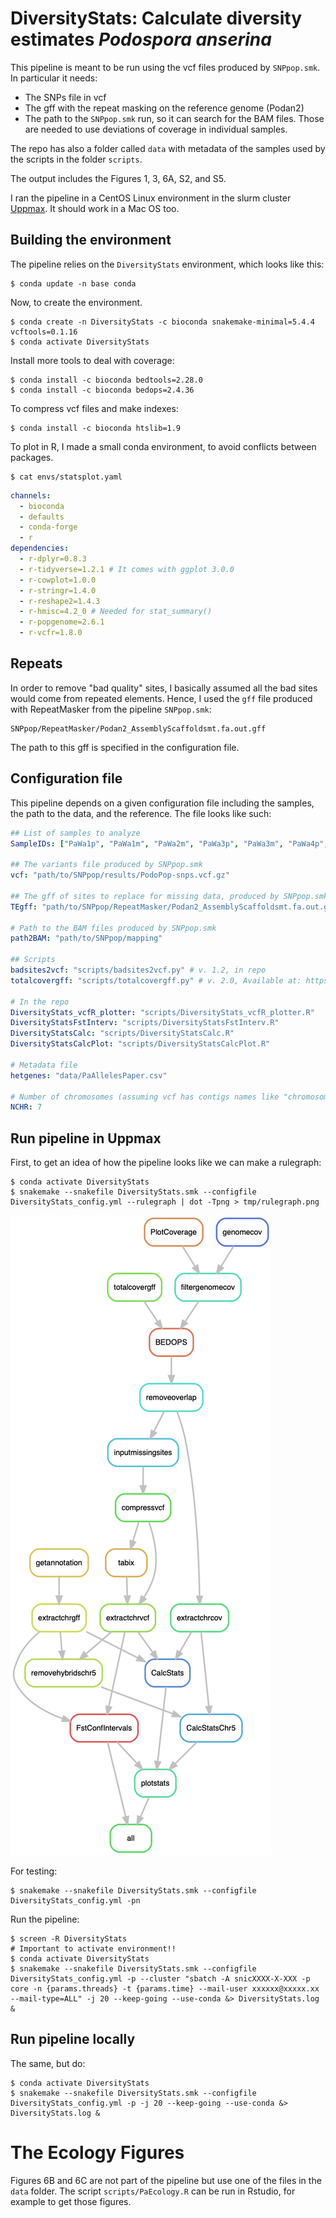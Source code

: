 # DiversityStats: Calculate diversity estimates  *Podospora anserina*

This pipeline is meant to be run using the vcf files produced by `SNPpop.smk`. In particular it needs:

- The SNPs file in vcf
- The gff with the repeat masking on the reference genome (Podan2)
- The path to the `SNPpop.smk` run, so it can search for the BAM files. Those are needed to use deviations of coverage in individual samples.

The repo has also a folder called `data` with metadata of the samples used by the scripts in the folder `scripts`.

The output includes the Figures 1, 3, 6A, S2, and S5.

I ran the pipeline in a CentOS Linux environment in the slurm cluster [Uppmax](https://uppmax.uu.se/). It should work in a Mac OS too.

## Building the environment

The pipeline relies on the `DiversityStats` environment, which looks like this:

    $ conda update -n base conda

Now, to create the environment.

    $ conda create -n DiversityStats -c bioconda snakemake-minimal=5.4.4 vcftools=0.1.16
    $ conda activate DiversityStats

Install more tools to deal with coverage:

    $ conda install -c bioconda bedtools=2.28.0
    $ conda install -c bioconda bedops=2.4.36

To compress vcf files and make indexes:
    
    $ conda install -c bioconda htslib=1.9

To plot in R, I made a small conda environment, to avoid conflicts between packages.

    $ cat envs/statsplot.yaml
```yaml
channels:
  - bioconda
  - defaults
  - conda-forge
  - r
dependencies:
  - r-dplyr=0.8.3
  - r-tidyverse=1.2.1 # It comes with ggplot 3.0.0
  - r-cowplot=1.0.0
  - r-stringr=1.4.0
  - r-reshape2=1.4.3
  - r-hmisc=4.2_0 # Needed for stat_summary()
  - r-popgenome=2.6.1
  - r-vcfr=1.8.0
```

## Repeats

In order to remove "bad quality" sites, I basically assumed all the bad sites would come from repeated elements. Hence, I used the `gff` file produced with RepeatMasker from the pipeline `SNPpop.smk`:
    
    SNPpop/RepeatMasker/Podan2_AssemblyScaffoldsmt.fa.out.gff

The path to this gff is specified in the configuration file.

## Configuration file

This pipeline depends on a given configuration file including the samples, the path to the data, and the reference. The file looks like such:

```yaml
## List of samples to analyze
SampleIDs: ["PaWa1p", "PaWa1m", "PaWa2m", "PaWa3p", "PaWa3m", "PaWa4p", "PaWa7m", "PaWa8p", "PaWa9m", "PaWa10p", "PaWa11m", "PaWa12p", "PaWa13m", "PaWa14p", "PaWa15m", "PaWa16p", "PaWa17m", "PaWa18p", "PaWa19m", "PaWa21p", "PaWa21m", "PaWa22m", "PaWa23p", "PaWa24m", "PaWa25p", "PaWa26m", "PaWa27p", "PaWa27m", "PaWa28p", "PaWa28m", "PaWa29p", "PaWa32p", "PaWa32m", "PaWa33m", "PaWa36p", "PaWa37m", "PaWa38p", "PaWa39m", "PaWa40m", "PaWa41p", "PaWa42m", "PaWa43p", "PaWa44m", "PaWa45p", "PaWa46p", "PaWa46m", "PaWa47p", "PaWa47m", "PaWa49m", "PaWa52p", "PaWa53p", "PaWa53m", "PaWa54m", "PaWa55p", "PaWa56m", "PaWa57p", "PaWa58p", "PaWa58m", "PaWa59m", "PaWa60p", "PaWa61m", "PaWa62p", "PaWa63p", "PaWa63m", "PaWa64m", "PaWa66m", "PaWa67p", "PaWa68m", "PaWa69p", "PaWa70m", "PaWa71p", "PaWa72m", "PaWa76p", "PaWa77m", "PaWa78p", "PaWa79m", "PaWa81p", "PaWa83m", "PaWa85p", "PaWa85m", "PaWa86m", "PaWa87p", "PaWa87m", "PaWa88p", "PaWa89p", "PaWa91p", "PaWa92p", "PaWa94p", "PaWa95p", "PaWa96m", "PaWa97p", "PaWa98m", "PaWa99p", "PaWa100p", "PaWa100m1", "PaWa101m", "PaWa102p", "PaWa103m", "PaWa104m", "PaWa105p", "PaWa106p", "PaWa107m", "PaWa108m", "PaWa109p", "PaWa115m", "PaWa116p", "PaWa117m", "PaWa118p", "PaWa122m", "PaWa123p", "PaWa124p", "PaWa125m", "PaWa126p", "PaWa127m", "PaWa128p", "PaWa129p", "PaWa137m", "PaWa138m", "PaWa142p", "PaWa143m", "CBS433.50p", "CBS455.64m", "PaTgp", "PaYp", "PaZp", "PaSp"]

## The variants file produced by SNPpop.smk
vcf: "path/to/SNPpop/results/PodoPop-snps.vcf.gz"

## The gff of sites to replace for missing data, produced by SNPpop.smk
TEgff: "path/to/SNPpop/RepeatMasker/Podan2_AssemblyScaffoldsmt.fa.out.gff"

# Path to the BAM files produced by SNPpop.smk 
path2BAM: "path/to/SNPpop/mapping"

## Scripts
badsites2vcf: "scripts/badsites2vcf.py" # v. 1.2, in repo
totalcovergff: "scripts/totalcovergff.py" # v. 2.0, Available at: https://github.com/SLAment/Genomics/tree/master/GenomeAnnotation

# In the repo
DiversityStats_vcfR_plotter: "scripts/DiversityStats_vcfR_plotter.R"
DiversityStatsFstInterv: "scripts/DiversityStatsFstInterv.R"
DiversityStatsCalc: "scripts/DiversityStatsCalc.R"
DiversityStatsCalcPlot: "scripts/DiversityStatsCalcPlot.R"

# Metadata file
hetgenes: "data/PaAllelesPaper.csv"

# Number of chromosomes (assuming vcf has contigs names like "chromosome_1")
NCHR: 7
```

## Run pipeline in Uppmax

First, to get an idea of how the pipeline looks like we can make a rulegraph:

    $ conda activate DiversityStats
    $ snakemake --snakefile DiversityStats.smk --configfile DiversityStats_config.yml --rulegraph | dot -Tpng > tmp/rulegraph.png

![rulegraph](rulegraph.png "rulegraph of Backcrosses.smk")

For testing:

    $ snakemake --snakefile DiversityStats.smk --configfile DiversityStats_config.yml -pn

Run the pipeline:

    $ screen -R DiversityStats
    # Important to activate environment!!
    $ conda activate DiversityStats
    $ snakemake --snakefile DiversityStats.smk --configfile DiversityStats_config.yml -p --cluster "sbatch -A snicXXXX-X-XXX -p core -n {params.threads} -t {params.time} --mail-user xxxxxx@xxxxx.xx --mail-type=ALL" -j 20 --keep-going --use-conda &> DiversityStats.log &


## Run pipeline locally

The same, but do:

    $ conda activate DiversityStats
    $ snakemake --snakefile DiversityStats.smk --configfile DiversityStats_config.yml -p -j 20 --keep-going --use-conda &> DiversityStats.log &

# The Ecology Figures

Figures 6B and 6C are not part of the pipeline but use one of the files in the `data` folder. The script `scripts/PaEcology.R` can be run in Rstudio, for example to get those figures.
